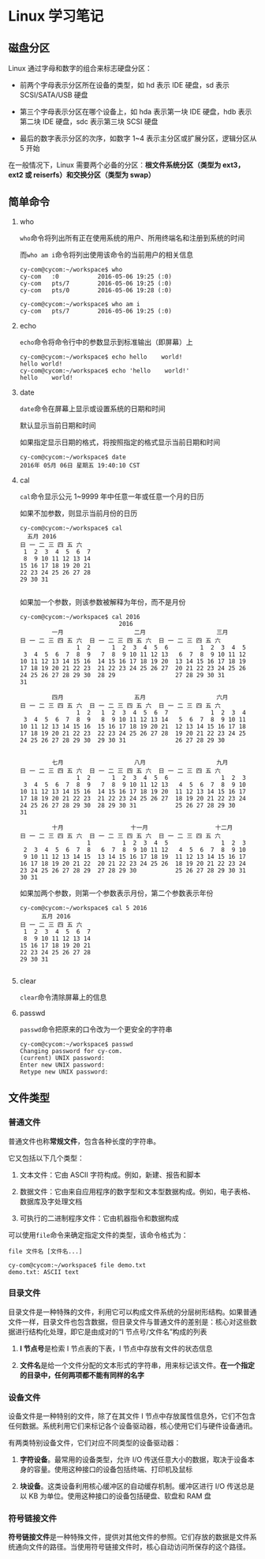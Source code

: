 # Linux 学习笔记
## 磁盘分区
Linux 通过字母和数字的组合来标志硬盘分区：

- 前两个字母表示分区所在设备的类型，如 hd 表示 IDE 硬盘，sd 表示 SCSI/SATA/USB 硬盘

- 第三个字母表示分区在哪个设备上，如 hda 表示第一块 IDE 硬盘，hdb 表示第二块 IDE 硬盘，sdc 表示第三块 SCSI 硬盘

- 最后的数字表示分区的次序，如数字 1~4 表示主分区或扩展分区，逻辑分区从 5 开始

在一般情况下，Linux 需要两个必备的分区：**根文件系统分区（类型为 ext3，ext2 或 reiserfs）**和**交换分区（类型为 swap）**

## 简单命令
1. who
    
    `who`命令将列出所有正在使用系统的用户、所用终端名和注册到系统的时间

    而`who am i`命令将列出使用该命令的当前用户的相关信息

    ```shell
    cy-com@cycom:~/workspace$ who
    cy-com   :0           2016-05-06 19:25 (:0)
    cy-com   pts/7        2016-05-06 19:25 (:0)
    cy-com   pts/0        2016-05-06 19:28 (:0)

    cy-com@cycom:~/workspace$ who am i
    cy-com   pts/7        2016-05-06 19:25 (:0)
    ```

2. echo

    `echo`命令将命令行中的参数显示到标准输出（即屏幕）上

    ```shell
    cy-com@cycom:~/workspace$ echo hello    world!
    hello world!
    cy-com@cycom:~/workspace$ echo 'hello    world!'
    hello    world!
    ```

3. date

    `date`命令在屏幕上显示或设置系统的日期和时间

    默认显示当前日期和时间

    如果指定显示日期的格式，将按照指定的格式显示当前日期和时间

    ```shell
    cy-com@cycom:~/workspace$ date
    2016年 05月 06日 星期五 19:40:10 CST
    ```

4. cal

    `cal`命令显示公元 1~9999 年中任意一年或任意一个月的日历

    如果不加参数，则显示当前月份的日历

    ```shell
    cy-com@cycom:~/workspace$ cal
      五月 2016         
    日 一 二 三 四 五 六  
     1  2  3  4  5  6  7  
     8  9 10 11 12 13 14  
    15 16 17 18 19 20 21  
    22 23 24 25 26 27 28  
    29 30 31              
           
    ```

    如果加一个参数，则该参数被解释为年份，而不是月份

    ```shell
    cy-com@cycom:~/workspace$ cal 2016
                                2016
             一月                    二月                    三月           
    日 一 二 三 四 五 六  日 一 二 三 四 五 六  日 一 二 三 四 五 六  
                    1  2      1  2  3  4  5  6         1  2  3  4  5  
     3  4  5  6  7  8  9   7  8  9 10 11 12 13   6  7  8  9 10 11 12  
    10 11 12 13 14 15 16  14 15 16 17 18 19 20  13 14 15 16 17 18 19  
    17 18 19 20 21 22 23  21 22 23 24 25 26 27  20 21 22 23 24 25 26  
    24 25 26 27 28 29 30  28 29                 27 28 29 30 31        
    31                                                                

             四月                    五月                    六月           
    日 一 二 三 四 五 六  日 一 二 三 四 五 六  日 一 二 三 四 五 六  
                    1  2   1  2  3  4  5  6  7            1  2  3  4  
     3  4  5  6  7  8  9   8  9 10 11 12 13 14   5  6  7  8  9 10 11  
    10 11 12 13 14 15 16  15 16 17 18 19 20 21  12 13 14 15 16 17 18  
    17 18 19 20 21 22 23  22 23 24 25 26 27 28  19 20 21 22 23 24 25  
    24 25 26 27 28 29 30  29 30 31              26 27 28 29 30        
                                                                      

             七月                    八月                    九月           
    日 一 二 三 四 五 六  日 一 二 三 四 五 六  日 一 二 三 四 五 六  
                    1  2      1  2  3  4  5  6               1  2  3  
     3  4  5  6  7  8  9   7  8  9 10 11 12 13   4  5  6  7  8  9 10  
    10 11 12 13 14 15 16  14 15 16 17 18 19 20  11 12 13 14 15 16 17  
    17 18 19 20 21 22 23  21 22 23 24 25 26 27  18 19 20 21 22 23 24  
    24 25 26 27 28 29 30  28 29 30 31           25 26 27 28 29 30     
    31                                                                

             十月                   十一月                   十二月           
    日 一 二 三 四 五 六  日 一 二 三 四 五 六  日 一 二 三 四 五 六  
                       1         1  2  3  4  5               1  2  3  
     2  3  4  5  6  7  8   6  7  8  9 10 11 12   4  5  6  7  8  9 10  
     9 10 11 12 13 14 15  13 14 15 16 17 18 19  11 12 13 14 15 16 17  
    16 17 18 19 20 21 22  20 21 22 23 24 25 26  18 19 20 21 22 23 24  
    23 24 25 26 27 28 29  27 28 29 30           25 26 27 28 29 30 31  
    30 31 
    ```

    如果加两个参数，则第一个参数表示月份，第二个参数表示年份

    ```shell
    cy-com@cycom:~/workspace$ cal 5 2016
          五月 2016         
    日 一 二 三 四 五 六  
     1  2  3  4  5  6  7  
     8  9 10 11 12 13 14  
    15 16 17 18 19 20 21  
    22 23 24 25 26 27 28  
    29 30 31              
          
    ```

5. clear

    `clear`命令清除屏幕上的信息

6. passwd

    `passwd`命令把原来的口令改为一个更安全的字符串

    ```shell
    cy-com@cycom:~/workspace$ passwd
    Changing password for cy-com.
    (current) UNIX password: 
    Enter new UNIX password: 
    Retype new UNIX password: 
    ```

## 文件类型
### 普通文件
普通文件也称**常规文件**，包含各种长度的字符串。

它又包括以下几个类型：

1. 文本文件：它由 ASCII 字符构成。例如，新建、报告和脚本

2. 数据文件：它由来自应用程序的数字型和文本型数据构成。例如，电子表格、数据库及字处理文档

3. 可执行的二进制程序文件：它由机器指令和数据构成

可以使用`file`命令来确定指定文件的类型，该命令格式为：

```shell
file 文件名 [文件名...]
```

```shell
cy-com@cycom:~/workspace$ file demo.txt
demo.txt: ASCII text
```

### 目录文件
目录文件是一种特殊的文件，利用它可以构成文件系统的分层树形结构。如果普通文件一样，目录文件也包含数据，但目录文件与普通文件的差别是：核心对这些数据进行结构化处理，即它是由成对的“I 节点号/文件名”构成的列表

1. **I 节点号**是检索 I 节点表的下表，I 节点中存放有文件的状态信息

2. **文件名**是给一个文件分配的文本形式的字符串，用来标记该文件。**在一个指定的目录中，任何两项都不能有同样的名字**

### 设备文件
设备文件是一种特别的文件，除了在其文件 I 节点中存放属性信息外，它们不包含任何数据。系统利用它们来标记各个设备驱动器，核心使用它们与硬件设备通讯。

有两类特别设备文件，它们对应不同类型的设备驱动器：

1. **字符设备**。最常用的设备类型，允许 I/O 传送任意大小的数据，取决于设备本身的容量。使用这种接口的设备包括终端、打印机及鼠标

2. **块设备**。这类设备利用核心缓冲区的自动缓存机制。缓冲区进行 I/O 传送总是以 KB 为单位。使用这种接口的设备包括硬盘、软盘和 RAM 盘

### 符号链接文件
**符号链接文件**是一种特殊文件，提供对其他文件的参照。它们存放的数据是文件系统通向文件的路径。当使用符号链接文件时，核心自动访问所保存的这个路径。